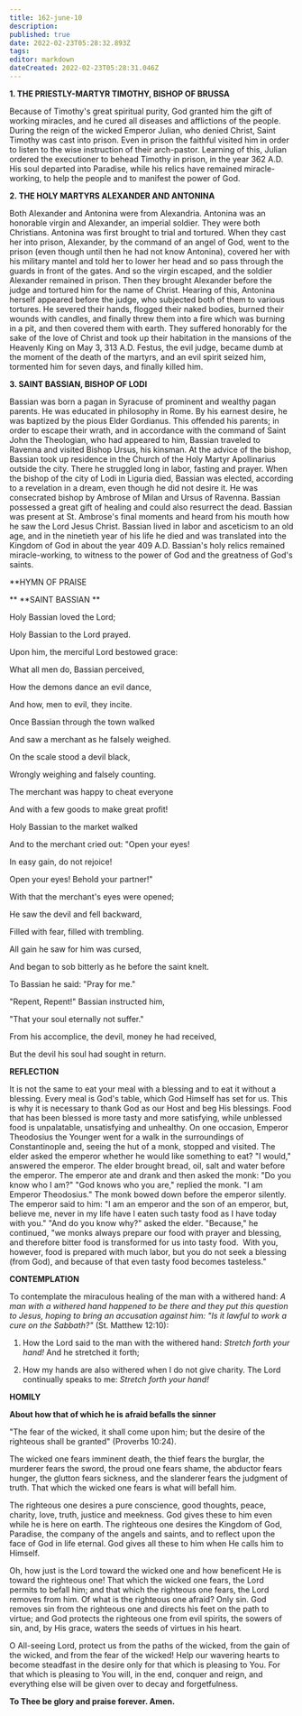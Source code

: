 ```yaml
---
title: 162-june-10
description: 
published: true
date: 2022-02-23T05:28:32.893Z
tags: 
editor: markdown
dateCreated: 2022-02-23T05:28:31.046Z
---
```



**1. THE PRIESTLY-MARTYR TIMOTHY, BISHOP OF BRUSSA**

Because of Timothy's great spiritual purity, God granted him the gift of working miracles, and he cured all diseases and afflictions of the people. During the reign of the wicked Emperor Julian, who denied Christ, Saint Timothy was cast into prison. Even in prison the faithful visited him in order to listen to the wise instruction of their arch-pastor. Learning of this, Julian ordered the executioner to behead Timothy in prison, in the year 362 A.D. His soul departed into Paradise, while his relics have remained miracle-working, to help the people and to manifest the power of God.

**2. THE HOLY MARTYRS ALEXANDER AND ANTONINA**

Both Alexander and Antonina were from Alexandria. Antonina was an honorable virgin and Alexander, an imperial soldier. They were both Christians. Antonina was first brought to trial and tortured. When they cast her into prison, Alexander, by the command of an angel of God, went to the prison (even though until then he had not know Antonina), covered her with his military mantel and told her to lower her head and so pass through the guards in front of the gates. And so the virgin escaped, and the soldier Alexander remained in prison. Then they brought Alexander before the judge and tortured him for the name of Christ. Hearing of this, Antonina herself appeared before the judge, who subjected both of them to various tortures. He severed their hands, flogged their naked bodies, burned their wounds with candles, and finally threw them into a fire which was burning in a pit, and then covered them with earth. They suffered honorably for the sake of the love of Christ and took up their habitation in the mansions of the Heavenly King on May 3, 313 A.D. Festus, the evil judge, became dumb at the moment of the death of the martyrs, and an evil spirit seized him, tormented him for seven days, and finally killed him.

**3. SAINT BASSIAN, BISHOP OF LODI**

Bassian was born a pagan in Syracuse of prominent and wealthy pagan parents. He was educated in philosophy in Rome. By his earnest desire, he was baptized by the pious Elder Gordianus. This offended his parents; in order to escape their wrath, and in accordance with the command of Saint John the Theologian, who had appeared to him, Bassian traveled to Ravenna and visited Bishop Ursus, his kinsman. At the advice of the bishop, Bassian took up residence in the Church of the Holy Martyr Apollinarius outside the city. There he struggled long in labor, fasting and prayer. When the bishop of the city of Lodi in Liguria died, Bassian was elected, according to a revelation in a dream, even though he did not desire it. He was consecrated bishop by Ambrose of Milan and Ursus of Ravenna. Bassian possessed a great gift of healing and could also resurrect the dead. Bassian was present at St. Ambrose's final moments and heard from his mouth how he saw the Lord Jesus Christ. Bassian lived in labor and asceticism to an old age, and in the ninetieth year of his life he died and was translated into the Kingdom of God in about the year 409 A.D. Bassian's holy relics remained miracle-working, to witness to the power of God and the greatness of God's saints.


**HYMN OF PRAISE
 
**
**SAINT BASSIAN
** 

Holy Bassian loved the Lord;
 

Holy Bassian to the Lord prayed.


Upon him, the merciful Lord bestowed grace:
 

What all men do, Bassian perceived,
 

How the demons dance an evil dance,
 

And how, men to evil, they incite.
 

Once Bassian through the town walked
 

And saw a merchant as he falsely weighed.
 

On the scale stood a devil black,
 

Wrongly weighing and falsely counting.


The merchant was happy to cheat everyone


And with a few goods to make great profit!
 

Holy Bassian to the market walked
 

And to the merchant cried out: "Open your eyes!
 

In easy gain, do not rejoice!
 

Open your eyes! Behold your partner!"
 

With that the merchant's eyes were opened;
 

He saw the devil and fell backward,
 

Filled with fear, filled with trembling.
 

All gain he saw for him was cursed,
 

And began to sob bitterly as he before the saint knelt.


To Bassian he said: "Pray for me."
 

"Repent, Repent!" Bassian instructed him,
 

"That your soul eternally not suffer."
 

From his accomplice, the devil, money he had received,
 

But the devil his soul had sought in return.
 

**REFLECTION**

It is not the same to eat your meal with a blessing and to eat it without a blessing. Every meal is God's table, which God Himself has set for us. This is why it is necessary to thank God as our Host and beg His blessings. Food that has been blessed is more tasty and more satisfying, while unblessed food is unpalatable, unsatisfying and unhealthy. On one occasion, Emperor Theodosius the Younger went for a walk in the surroundings of Constantinople and, seeing the hut of a monk, stopped and visited. The elder asked the emperor whether he would like something to eat? "I would," answered the emperor. The elder brought bread, oil, salt and water before the emperor. The emperor ate and drank and then asked the monk: "Do you know who I am?" "God knows who you are," replied the monk. "I am Emperor Theodosius." The monk bowed down before the emperor silently. The emperor said to him: "I am an emperor and the son of an emperor, but, believe me, never in my life have I eaten such tasty food as I have today with you." "And do you know why?" asked the elder. "Because," he continued, "we monks always prepare our food with prayer and blessing, and therefore bitter food is transformed for us into tasty food.  With you, however, food is prepared with much labor, but you do not seek a blessing (from God), and because of that even tasty food becomes tasteless."


**CONTEMPLATION**


To contemplate the miraculous healing of the man with a withered hand: *A man with a withered hand happened to be there and they put this question to Jesus, hoping to bring an accusation against him: "Is it lawful to work a cure on the Sabbath?"* (St. Matthew 12:10):

1.  How the Lord said to the man with the withered hand: *Stretch forth your hand!* And he stretched it forth;

1.  How my hands are also withered when I do not give charity. The Lord continually speaks to me: *Stretch forth your hand!*


**HOMILY**


**About how that of which he is afraid befalls the sinner**

"The fear of the wicked, it shall come upon him; but the desire of the righteous shall be granted" (Proverbs 10:24).

The wicked one fears imminent death, the thief fears the burglar, the murderer fears the sword, the proud one fears shame, the abductor fears hunger, the glutton fears sickness, and the slanderer fears the judgment of truth. That which the wicked one fears is what will befall him.

The righteous one desires a pure conscience, good thoughts, peace, charity, love, truth, justice and meekness. God gives these to him even while he is here on earth. The righteous one desires the Kingdom of God, Paradise, the company of the angels and saints, and to reflect upon the face of God in life eternal. God gives all these to him when He calls him to Himself.

Oh, how just is the Lord toward the wicked one and how beneficent He is toward the righteous one! That which the wicked one fears, the Lord permits to befall him; and that which the righteous one fears, the Lord removes from him. Of what is the righteous one afraid? Only sin. God removes sin from the righteous one and directs his feet on the path to virtue; and God protects the righteous one from evil spirits, the sowers of sin, and, by His grace, waters the seeds of virtues in his heart.

O All-seeing Lord, protect us from the paths of the wicked, from the gain of the wicked, and from the fear of the wicked! Help our wavering hearts to become steadfast in the desire only for that which is pleasing to You. For that which is pleasing to You will, in the end, conquer and reign, and everything else will be given over to decay and forgetfulness.

**To Thee be glory and praise forever. Amen.**
